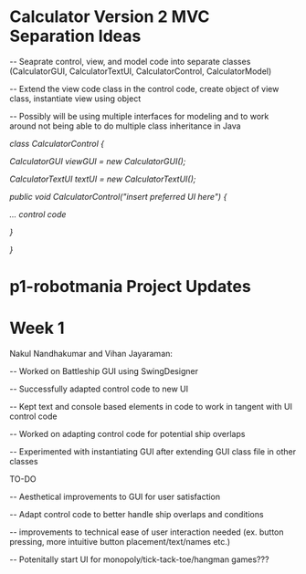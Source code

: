 # Calculator Version 2 MVC Separation Ideas

-- Seaprate control, view, and model code into separate classes (CalculatorGUI, CalculatorTextUI, CalculatorControl, CalculatorModel)

-- Extend the view code class in the control code, create object of view class, instantiate view using object

-- Possibly will be using multiple interfaces for modeling and to work around not being able to do multiple class inheritance in Java

*class CalculatorControl {*

*CalculatorGUI viewGUI = new CalculatorGUI();*

*CalculatorTextUI textUI = new CalculatorTextUI();*

  *public void CalculatorControl("insert preferred UI here") {*

  *... control code*

  *}*
  
*}* 


# p1-robotmania Project Updates

# Week 1

Nakul Nandhakumar and Vihan Jayaraman:

-- Worked on Battleship GUI using SwingDesigner

-- Successfully adapted control code to new UI

-- Kept text and console based elements in code to work in tangent with UI control code

-- Worked on adapting control code for potential ship overlaps

-- Experimented with instantiating GUI after extending GUI class file in other classes

TO-DO

-- Aesthetical improvements to GUI for user satisfaction

-- Adapt control code to better handle ship overlaps and conditions

-- improvements to technical ease of user interaction needed (ex. button pressing, more intuitive button placement/text/names etc.)

-- Potenitally start UI for monopoly/tick-tack-toe/hangman games??? 

